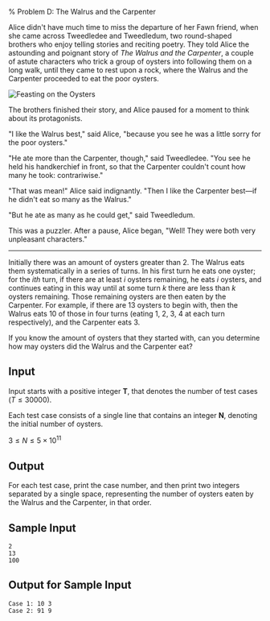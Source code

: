 % Problem D: The Walrus and the Carpenter

Alice didn't have much time to miss the departure of her Fawn friend, when
she came across Tweedledee and Tweedledum, two round-shaped brothers who
enjoy telling stories and reciting poetry. They told Alice the astounding
and poignant story of *The Walrus and the Carpenter*, a couple of astute
characters who trick a group of oysters into following them on a long walk,
until they came to rest upon a rock, where the Walrus and the Carpenter
proceeded to eat the poor oysters.

![Feasting on the Oysters](walrus.jpg)

The brothers finished their story, and Alice paused for a moment to think
about its protagonists.

"I like the Walrus best," said Alice, "because you see he was a little sorry
for the poor oysters."

"He ate more than the Carpenter, though," said Tweedledee. "You see he held
his handkerchief in front, so that the Carpenter couldn't count how many he
took: contrariwise."

"That was mean!" Alice said indignantly. "Then I like the Carpenter best—if
he didn't eat so many as the Walrus."

"But he ate as many as he could get," said Tweedledum.

This was a puzzler. After a pause, Alice began, "Well! They were both very
unpleasant characters."

* * *

Initially there was an amount of oysters greater than 2.  The Walrus eats
them systematically in a series of turns. In his first turn he eats one
oyster; for the *ith* turn, if there are at least *i* oysters remaining, he
eats *i* oysters, and continues eating in this way until at some turn *k*
there are less than *k* oysters remaining. Those remaining oysters are then
eaten by the Carpenter. For example, if there are 13 oysters to begin with,
then the Walrus eats 10 of those in four turns (eating 1, 2, 3, 4 at each
turn respectively), and the Carpenter eats 3.

If you know the amount of oysters that they started with, can you determine
how may oysters did the Walrus and the Carpenter eat?

## Input ##

Input starts with a positive integer **T**, that denotes the number of test
cases ($T \leq 30000$).

Each test case consists of a single line that contains an integer **N**,
denoting the initial number of oysters.

$3 \leq N \leq 5 \times 10^{11}$

## Output ##

For each test case, print the case number, and then print two integers
separated by a single space, representing the number of oysters eaten by the
Walrus and the Carpenter, in that order.

## Sample Input ##

~~~~
2
13
100
~~~~

## Output for Sample Input ##

~~~~
Case 1: 10 3
Case 2: 91 9
~~~~
